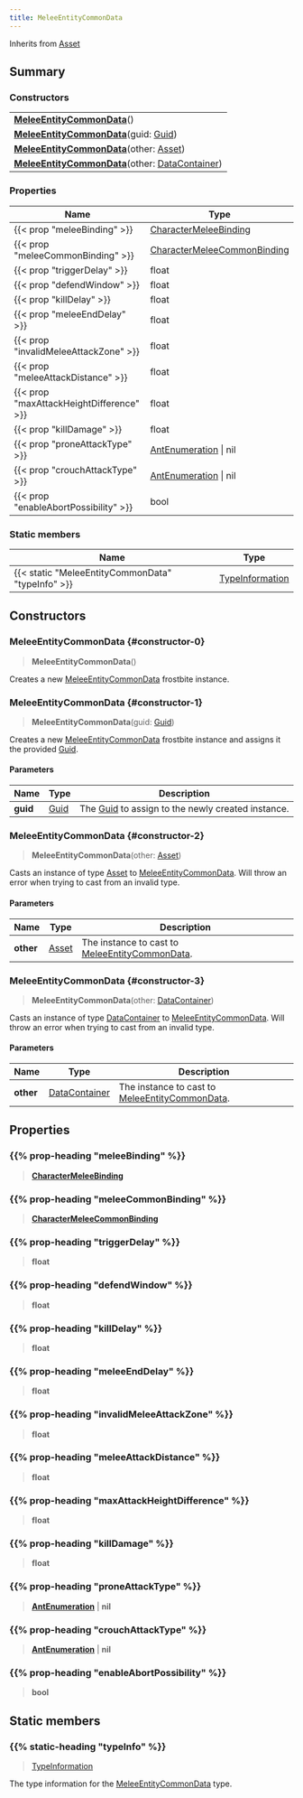 ```yaml
---
title: MeleeEntityCommonData
---
```


Inherits from 
[Asset](/vext/ref/fb/asset)

## Summary
### Constructors
| |
| ----------- |
| **[MeleeEntityCommonData](#constructor-0)**() |
| **[MeleeEntityCommonData](#constructor-1)**(guid: [Guid](/vext/ref/shared/class/guid)) |
| **[MeleeEntityCommonData](#constructor-2)**(other: [Asset](/vext/ref/fb/asset)) |
| **[MeleeEntityCommonData](#constructor-3)**(other: [DataContainer](/vext/ref/shared/class/datacontainer)) |

### Properties
| Name | Type |
| ---- | ---- |
| {{< prop "meleeBinding" >}} | [CharacterMeleeBinding](/vext/ref/fb/charactermeleebinding) |
| {{< prop "meleeCommonBinding" >}} | [CharacterMeleeCommonBinding](/vext/ref/fb/charactermeleecommonbinding) |
| {{< prop "triggerDelay" >}} | float |
| {{< prop "defendWindow" >}} | float |
| {{< prop "killDelay" >}} | float |
| {{< prop "meleeEndDelay" >}} | float |
| {{< prop "invalidMeleeAttackZone" >}} | float |
| {{< prop "meleeAttackDistance" >}} | float |
| {{< prop "maxAttackHeightDifference" >}} | float |
| {{< prop "killDamage" >}} | float |
| {{< prop "proneAttackType" >}} | [AntEnumeration](/vext/ref/fb/antenumeration) \| nil |
| {{< prop "crouchAttackType" >}} | [AntEnumeration](/vext/ref/fb/antenumeration) \| nil |
| {{< prop "enableAbortPossibility" >}} | bool |

### Static members
| Name | Type |
| ---- | ---- |
| {{< static "MeleeEntityCommonData" "typeInfo" >}} | [TypeInformation](/vext/ref/shared/class/typeinformation) |

## Constructors
### MeleeEntityCommonData {#constructor-0}
> **MeleeEntityCommonData**()

Creates a new [MeleeEntityCommonData](/vext/ref/fb/meleeentitycommondata) frostbite instance.

### MeleeEntityCommonData {#constructor-1}
> **MeleeEntityCommonData**(guid: [Guid](/vext/ref/shared/class/guid))

Creates a new [MeleeEntityCommonData](/vext/ref/fb/meleeentitycommondata) frostbite instance and assigns it the provided [Guid](/vext/ref/shared/class/guid).

#### Parameters
| Name | Type | Description |
| ---- | ---- | ----------- |
| **guid** | [Guid](/vext/ref/shared/class/guid) | The [Guid](/vext/ref/shared/class/guid) to assign to the newly created instance. |

### MeleeEntityCommonData {#constructor-2}
> **MeleeEntityCommonData**(other: [Asset](/vext/ref/fb/asset))

Casts an instance of type [Asset](/vext/ref/fb/asset) to [MeleeEntityCommonData](/vext/ref/fb/meleeentitycommondata). Will throw an error when trying to cast from an invalid type.

#### Parameters
| Name | Type | Description |
| ---- | ---- | ----------- |
| **other** | [Asset](/vext/ref/fb/asset) | The instance to cast to [MeleeEntityCommonData](/vext/ref/fb/meleeentitycommondata). |

### MeleeEntityCommonData {#constructor-3}
> **MeleeEntityCommonData**(other: [DataContainer](/vext/ref/shared/class/datacontainer))

Casts an instance of type [DataContainer](/vext/ref/shared/class/datacontainer) to [MeleeEntityCommonData](/vext/ref/fb/meleeentitycommondata). Will throw an error when trying to cast from an invalid type.

#### Parameters
| Name | Type | Description |
| ---- | ---- | ----------- |
| **other** | [DataContainer](/vext/ref/shared/class/datacontainer) | The instance to cast to [MeleeEntityCommonData](/vext/ref/fb/meleeentitycommondata). |

## Properties
### {{% prop-heading "meleeBinding" %}}
> **[CharacterMeleeBinding](/vext/ref/fb/charactermeleebinding)**

### {{% prop-heading "meleeCommonBinding" %}}
> **[CharacterMeleeCommonBinding](/vext/ref/fb/charactermeleecommonbinding)**

### {{% prop-heading "triggerDelay" %}}
> **float**

### {{% prop-heading "defendWindow" %}}
> **float**

### {{% prop-heading "killDelay" %}}
> **float**

### {{% prop-heading "meleeEndDelay" %}}
> **float**

### {{% prop-heading "invalidMeleeAttackZone" %}}
> **float**

### {{% prop-heading "meleeAttackDistance" %}}
> **float**

### {{% prop-heading "maxAttackHeightDifference" %}}
> **float**

### {{% prop-heading "killDamage" %}}
> **float**

### {{% prop-heading "proneAttackType" %}}
> **[AntEnumeration](/vext/ref/fb/antenumeration)** | **nil**

### {{% prop-heading "crouchAttackType" %}}
> **[AntEnumeration](/vext/ref/fb/antenumeration)** | **nil**

### {{% prop-heading "enableAbortPossibility" %}}
> **bool**

## Static members
### {{% static-heading "typeInfo" %}}
> [TypeInformation](/vext/ref/shared/class/typeinformation)

The type information for the [MeleeEntityCommonData](/vext/ref/fb/meleeentitycommondata) type.

